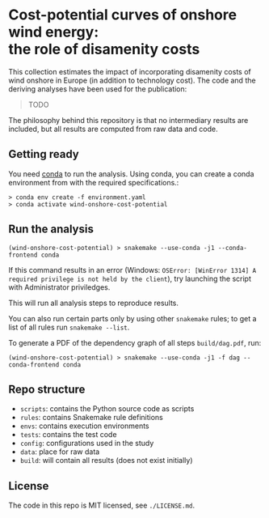 # Cost-potential curves of onshore wind energy: <br> the role of disamenity costs

This collection estimates the impact of incorporating disamenity costs of wind onshore in Europe (in addition to technology cost). The code and the deriving analyses have been used for the publication:

> TODO

The philosophy behind this repository is that no intermediary results are included, but all results are computed from raw data and code.

## Getting ready

You need [conda](https://conda.io/docs/index.html) to run the analysis. Using conda, you can create a conda environment from with the required specifications.:

    > conda env create -f environment.yaml
    > conda activate wind-onshore-cost-potential


## Run the analysis

    (wind-onshore-cost-potential) > snakemake --use-conda -j1 --conda-frontend conda

If this command results in an error (Windows: `OSError: [WinError 1314] A required privilege is not held by the client`), try launching the script with Administrator priviledges.

This will run all analysis steps to reproduce results.

You can also run certain parts only by using other `snakemake` rules; to get a list of all rules run `snakemake --list`.

To generate a PDF of the dependency graph of all steps `build/dag.pdf`, run:

    (wind-onshore-cost-potential) > snakemake --use-conda -j1 -f dag --conda-frontend conda


## Repo structure

* `scripts`: contains the Python source code as scripts
* `rules`: contains Snakemake rule definitions
* `envs`: contains execution environments
* `tests`: contains the test code
* `config`: configurations used in the study
* `data`: place for raw data
* `build`: will contain all results (does not exist initially)

## License

The code in this repo is MIT licensed, see `./LICENSE.md`.
